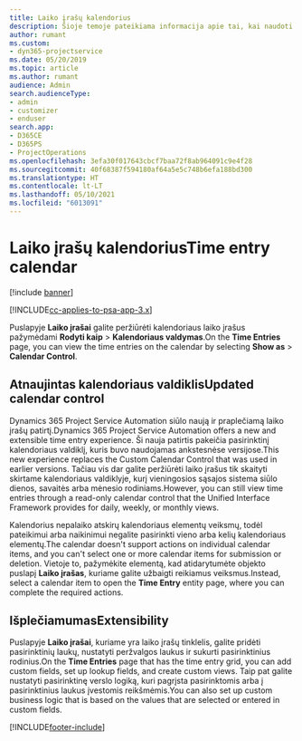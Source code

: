 ```yaml
---
title: Laiko įrašų kalendorius
description: Šioje temoje pateikiama informacija apie tai, kai naudoti laiko įrašų kalendorių.
author: rumant
ms.custom:
- dyn365-projectservice
ms.date: 05/20/2019
ms.topic: article
ms.author: rumant
audience: Admin
search.audienceType:
- admin
- customizer
- enduser
search.app:
- D365CE
- D365PS
- ProjectOperations
ms.openlocfilehash: 3efa30f017643cbcf7baa72f8ab964091c9e4f28
ms.sourcegitcommit: 40f68387f594180af64a5e5c748b6efa188bd300
ms.translationtype: HT
ms.contentlocale: lt-LT
ms.lasthandoff: 05/10/2021
ms.locfileid: "6013091"
---
```

# <a name="time-entry-calendar"></a><span data-ttu-id="f8382-103">Laiko įrašų kalendorius</span><span class="sxs-lookup"><span data-stu-id="f8382-103">Time entry calendar</span></span>

[!include [banner](../includes/psa-now-project-operations.md)]

[!INCLUDE[cc-applies-to-psa-app-3.x](../includes/cc-applies-to-psa-app-3x.md)]

<span data-ttu-id="f8382-104">Puslapyje **Laiko įrašai** galite peržiūrėti kalendoriaus laiko įrašus pažymėdami **Rodyti kaip** \> **Kalendoriaus valdymas**.</span><span class="sxs-lookup"><span data-stu-id="f8382-104">On the **Time Entries** page, you can view the time entries on the calendar by selecting **Show as** \> **Calendar Control**.</span></span>

## <a name="updated-calendar-control"></a><span data-ttu-id="f8382-105">Atnaujintas kalendoriaus valdiklis</span><span class="sxs-lookup"><span data-stu-id="f8382-105">Updated calendar control</span></span>

<span data-ttu-id="f8382-106">Dynamics 365 Project Service Automation siūlo naują ir praplečiamą laiko įrašų patirtį.</span><span class="sxs-lookup"><span data-stu-id="f8382-106">Dynamics 365 Project Service Automation offers a new and extensible time entry experience.</span></span> <span data-ttu-id="f8382-107">Ši nauja patirtis pakeičia pasirinktinį kalendoriaus valdiklį, kuris buvo naudojamas ankstesnėse versijose.</span><span class="sxs-lookup"><span data-stu-id="f8382-107">This new experience replaces the Custom Calendar Control that was used in earlier versions.</span></span> <span data-ttu-id="f8382-108">Tačiau vis dar galite peržiūrėti laiko įrašus tik skaityti skirtame kalendoriaus valdiklyje, kurį vieningosios sąsajos sistema siūlo dienos, savaitės arba mėnesio rodiniams.</span><span class="sxs-lookup"><span data-stu-id="f8382-108">However, you can still view time entries through a read-only calendar control that the Unified Interface Framework provides for daily, weekly, or monthly views.</span></span>

<span data-ttu-id="f8382-109">Kalendorius nepalaiko atskirų kalendoriaus elementų veiksmų, todėl pateikimui arba naikinimui negalite pasirinkti vieno arba kelių kalendoriaus elementų.</span><span class="sxs-lookup"><span data-stu-id="f8382-109">The calendar doesn't support actions on individual calendar items, and you can't select one or more calendar items for submission or deletion.</span></span> <span data-ttu-id="f8382-110">Vietoje to, pažymėkite elementą, kad atidarytumėte objekto puslapį **Laiko įrašas**, kuriame galite užbaigti reikiamus veiksmus.</span><span class="sxs-lookup"><span data-stu-id="f8382-110">Instead, select a calendar item to open the **Time Entry** entity page, where you can complete the required actions.</span></span>

## <a name="extensibility"></a><span data-ttu-id="f8382-111">Išplečiamumas</span><span class="sxs-lookup"><span data-stu-id="f8382-111">Extensibility</span></span>

<span data-ttu-id="f8382-112">Puslapyje **Laiko įrašai**, kuriame yra laiko įrašų tinklelis, galite pridėti pasirinktinių laukų, nustatyti peržvalgos laukus ir sukurti pasirinktinius rodinius.</span><span class="sxs-lookup"><span data-stu-id="f8382-112">On the **Time Entries** page that has the time entry grid, you can add custom fields, set up lookup fields, and create custom views.</span></span> <span data-ttu-id="f8382-113">Taip pat galite nustatyti pasirinktinę verslo logiką, kuri pagrįsta pasirinktomis arba į pasirinktinius laukus įvestomis reikšmėmis.</span><span class="sxs-lookup"><span data-stu-id="f8382-113">You can also set up custom business logic that is based on the values that are selected or entered in custom fields.</span></span>


[!INCLUDE[footer-include](../includes/footer-banner.md)]